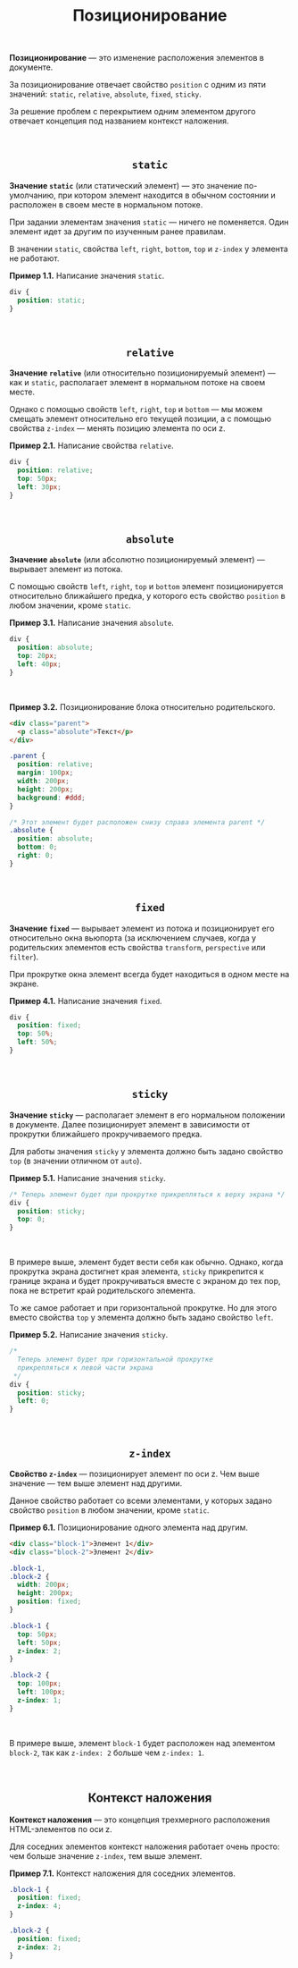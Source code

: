 <div align="center">

# Позиционирование

</div>

<br />

**Позиционирование** — это изменение расположения элементов в документе.

За позиционирование отвечает свойство `position` с одним из пяти значений: `static`, `relative`, `absolute`, `fixed`, `sticky`.

За решение проблем с перекрытием одним элементом другого отвечает концепция под названием контекст наложения.



<br />

<div align="center">

## `static`

</div>

**Значение `static`** (или статический элемент) — это значение по-умолчанию, при котором элемент находится в обычном состоянии и расположен в своем месте в нормальном потоке.

При задании элементам значения `static` — ничего не поменяется. Один элемент идет за другим по изученным ранее правилам.

В значении `static`, свойства `left`, `right`, `bottom`, `top` и `z-index` у элемента не работают.

**Пример 1.1.** Написание значения `static`.
```css
div {
  position: static;
}
```



<br />

<div align="center">

## `relative`

</div>

**Значение `relative`** (или относительно позиционируемый элемент) — как и `static`, располагает элемент в нормальном потоке на своем месте.

Однако с помощью свойств `left`, `right`, `top` и `bottom` — мы можем смещать элемент относительно его текущей позиции, а с помощью свойства `z-index` — менять позицию элемента по оси z.

**Пример 2.1.** Написание свойства `relative`.
```css
div {
  position: relative;
  top: 50px;
  left: 30px;
}
```



<br />

<div align="center">

## `absolute`

</div>

**Значение `absolute`** (или абсолютно позиционируемый элемент) — вырывает элемент из потока.

С помощью свойств `left`, `right`, `top` и `bottom` элемент позиционируется относительно ближайшего предка, у которого есть свойство `position` в любом значении, кроме `static`.

**Пример 3.1.** Написание значения `absolute`.
```css
div {
  position: absolute;
  top: 20px;
  left: 40px;
}
```

<br />

**Пример 3.2.** Позиционирование блока относительно родительского.
```html
<div class="parent">
  <p class="absolute">Текст</p>
</div>
```

```css
.parent {
  position: relative;
  margin: 100px;
  width: 200px;
  height: 200px;
  background: #ddd;
}

/* Этот элемент будет расположен снизу справа элемента parent */
.absolute {
  position: absolute;
  bottom: 0;
  right: 0;
}
```



<br />

<div align="center">

## `fixed`

</div>

**Значение `fixed`** — вырывает элемент из потока и позиционирует его относительно окна вьюпорта (за исключением случаев, когда у родительских элементов есть свойства `transform`, `perspective` или `filter`).

При прокрутке окна элемент всегда будет находиться в одном месте на экране.

**Пример 4.1.** Написание значения `fixed`.
```css
div {
  position: fixed;
  top: 50%;
  left: 50%;
}
```



<br />

<div align="center">

## `sticky`

</div>

**Значение `sticky`** — располагает элемент в его нормальном положении в документе. Далее позиционирует элемент в зависимости от прокрутки ближайшего прокручиваемого предка.

Для работы значения `sticky` у элемента должно быть задано свойство `top` (в значении отличном от `auto`).

**Пример 5.1.** Написание значения `sticky`.
```css
/* Теперь элемент будет при прокрутке прикрепляться к верху экрана */
div {
  position: sticky;
  top: 0;
}
```

<br />

В примере выше, элемент будет вести себя как обычно. Однако, когда прокрутка экрана достигнет края элемента, `sticky` прикрепится к границе экрана и будет прокручиваться вместе с экраном до тех пор, пока не встретит край родительского элемента.

То же самое работает и при горизонтальной прокрутке. Но для этого вместо свойства `top` у элемента должно быть задано свойство `left`.

**Пример 5.2.** Написание значения `sticky`.
```css
/*
  Теперь элемент будет при горизонтальной прокрутке
  прикрепляться к левой части экрана
 */
div {
  position: sticky;
  left: 0;
}
```



<br />

<div align="center">

## `z-index`

</div>

**Свойство `z-index`** — позиционирует элемент по оси z. Чем выше значение — тем выше элемент над другими.

Данное свойство работает со всеми элементами, у которых задано свойство `position` в любом значении, кроме `static`.

**Пример 6.1.** Позиционирование одного элемента над другим.
```html
<div class="block-1">Элемент 1</div>
<div class="block-2">Элемент 2</div>
```

```css
.block-1,
.block-2 {
  width: 200px;
  height: 200px;
  position: fixed;
}

.block-1 {
  top: 50px;
  left: 50px;
  z-index: 2;
}

.block-2 {
  top: 100px;
  left: 100px;
  z-index: 1;
}
```

<br />

В примере выше, элемент `block-1` будет расположен над элементом `block-2`, так как `z-index: 2` больше чем `z-index: 1`.



<br />

<div align="center">

## Контекст наложения

</div>

**Контекст наложения** — это концепция трехмерного расположения HTML-элементов по оси z.

Для соседних элементов контекст наложения работает очень просто: чем больше значение `z-index`, тем выше элемент.

**Пример 7.1.** Контекст наложения для соседних элементов.
```css
.block-1 {
  position: fixed;
  z-index: 4;
}

.block-2 {
  position: fixed;
  z-index: 2;
}
```

<br />











